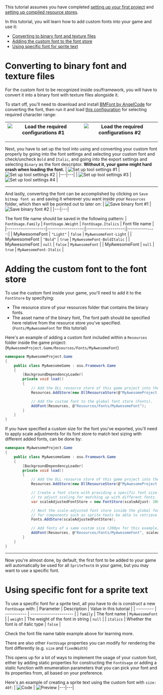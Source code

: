This tutorial assumes you have completed [setting up your first project](/ppy/osu-framework/wiki/Setting-up-your-first-project) and [setting up compiled resource stores](Setting-Up-Compiled-Resource-Stores).

In this tutorial, you will learn how to add custom fonts into your game and use it:
* [Converting to binary font and texture files](#converting-to-bianry-font-and-texture-files)
* [Adding the custom font to the font store](#adding-the-custom-font-to-the-font-store)
* [Using specific font for sprite text](#using-specific-font-for-sprite-text)

# Converting to binary font and texture files
For the custom font to be recognized inside osu!framework, you will have to convert it into a binary font with texture files alongside it.

To start off, you'll need to download and install [BMFont by AngelCode](https://www.angelcode.com/products/bmfont) for converting the font, then run it and load [this configuration](/ppy/osu-framework/blob/master/osu.Framework/Resources/Fonts/bmfont.bmfc) for selecting required character range:

| ![Load the required configurations #1](https://i.imgur.com/bnl9Eqk.png) | ![Load the required configurations #2](https://i.imgur.com/dhUJnK7.png)
|---|---|

---

Next, you have to set up the tool into using and converting your custom font properly by going into the font settings and selecting your custom font and check/uncheck `Bold` and `Italic`, and going into the export settings and selecting `Binary` as the font descriptor. **Without it, your game might hard crash when loading the font.**
| ![Set up tool settings #1](https://i.imgur.com/IcJNRGd.png) | ![Set up tool settings #2](https://i.imgur.com/XfD7Duq.png) |
|---|---|
| ![Set up tool settings #3](https://i.imgur.com/psnr8Nq.png) | ![Set up tool settings #4](https://i.imgur.com/Oz33p4Y.png) |

---

And lastly, converting the font can be accomplished by clicking on `Save bitmap font as` and saving it wherever you want inside your `Resources` folder, which then will be pointed out to later on:
| ![Save binary font #1](https://i.imgur.com/hznyByh.png) | ![Save binary font #2](https://i.imgur.com/FtsomGj.png) |
|---|---|

The font file name should be saved in the following pattern:
| `FontUsage.Family` | `FontUsage.Weight` | `FontUsage.Italics` | Font file name |
|--------------------|:------------------:|:-------------------:|:--------------:|
| MyAwesomeFont | `"Light"` | `false` | `MyAwesomeFont-Light` |
| MyAwesomeFont | `"Bold"` | `true` | `MyAwesomeFont-BoldItalic` |
| MyAwesomeFont | `null` | `false` | `MyAwesomeFont` |
| MyAwesomeFont | `null` | `true` | `MyAwesomeFont-Italic` |

# Adding the custom font to the font store
To use the custom font inside your game, you'll need to add it to the `FontStore` by specifying:
 - The resource store of your resources folder that contains the binary fonts.
 - The asset name of the binary font, The font path should be specified here relative from the resource store you've specified. (`Fonts/MyAwesomeFont` for this tutorial)

Here's an example of adding a custom font included within a `Resources` folder inside the game project: (`MyAwesomeProject.Game/Resources/Fonts/MyAwesomeFont`)
```csharp
namespace MyAwesomeProject.Game
{
    public class MyAwesomeGame : osu.Framework.Game
    {
        [BackgroundDependencyLoader]
        private void load()
        {
            // Add the DLL resource store of this game project into the global resources store.
            Resources.AddStore(new DllResourceStore(@"MyAwesomeProject.dll"));

            // Add the custom font to the global font store (Fonts).
            AddFont(Resources, @"Resources/Fonts/MyAwesomeFont");
        }
    }
}
```

If you have specified a custom size for the font you've exported, you'll need to apply scale adjustments for its font store to match text sizing with different added fonts, can be done by:
```csharp
namespace MyAwesomeProject.Game
{
    public class MyAwesomeGame : osu.Framework.Game
    {
        [BackgroundDependencyLoader]
        private void load()
        {
            // Add the DLL resource store of this game project into the global resources store.
            Resources.AddStore(new DllResourceStore(@"MyAwesomeProject.dll"));

            // Create a font store with providing a specific font size (200px for this example) 
            // to adjust scaling for matching up with different fonts.
            var scaleAdjustedFontStore = new FontStore(scaleAdjust: 200);

            // Nest the scale-adjusted font store inside the global font store 
            // for components such as sprite texts be able to retrieve the custom font.
            Fonts.AddStore(scaleAdjustedFontStore);

            // Add fonts of a same custom size (200px for this example) to the scale-adjusted font store.
            AddFont(Resources, @"Resources/Fonts/MyAwesomeFont", scaleAdjustedFontStore);
        }
    }
}
```

---

Now you're almost done, by default, the first font to be added to your game will automatically be used for all `SpriteText`s in your game, but you may want to use a specific font.

# Using specific font for a sprite text

To use a specific font for a sprite text, all you have to do is construct a new `FontUsage` with:
| Parameter | Description | Value in this tutorial |
| --------- | ----------- | ---------------------- |
| `family` | The font name | `MyAwesomeFont` |
| `weight` | The weight of the font in string | `null` |
| `italics` | Whether the font is of italic type | `false` |

Check the font file name table example above for learning more.

There are also other `FontUsage` properties you can modify for rendering the font differently (e.g. `size` and `fixedWidth`)

This opens up for a lot of ways to implement the usage of your custom font, either by adding static properties for constructing the `FontUsage` or adding a static function with enumeration parameters that you can pick your font and its properties from, all based on your preference.

Here's an example of creating a sprite text using the custom font with `size: 40f`:
| ![Code](https://i.imgur.com/1MV0AZC.png) | ![Preview](https://i.imgur.com/LnohnKj.png)
|---|---|
